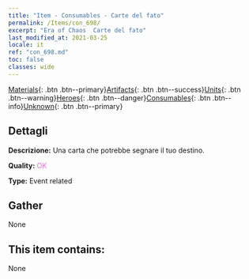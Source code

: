 ```yaml
---
title: "Item - Consumables - Carte del fato"
permalink: /Items/con_698/
excerpt: "Era of Chaos  Carte del fato"
last_modified_at: 2021-03-25
locale: it
ref: "con_698.md"
toc: false
classes: wide
---
```

 [Materials](/it/Items/){: .btn .btn--primary}[Artifacts](/it/Items/Artifacts/){: .btn .btn--success}[Units](/it/Items/Units/){: .btn .btn--warning}[Heroes](/it/Items/Heroes/){: .btn .btn--danger}[Consumables](/it/Items/Consumables/){: .btn .btn--info}[Unknown](/it/Items/Unknown/){: .btn .btn--primary}

## Dettagli
 **Descrizione:** Una carta che potrebbe segnare il tuo destino.

 **Quality:** <span style="color: #DA70D6">OK</span>

 **Type:** Event related

## Gather

  None

## This item contains:

  None

